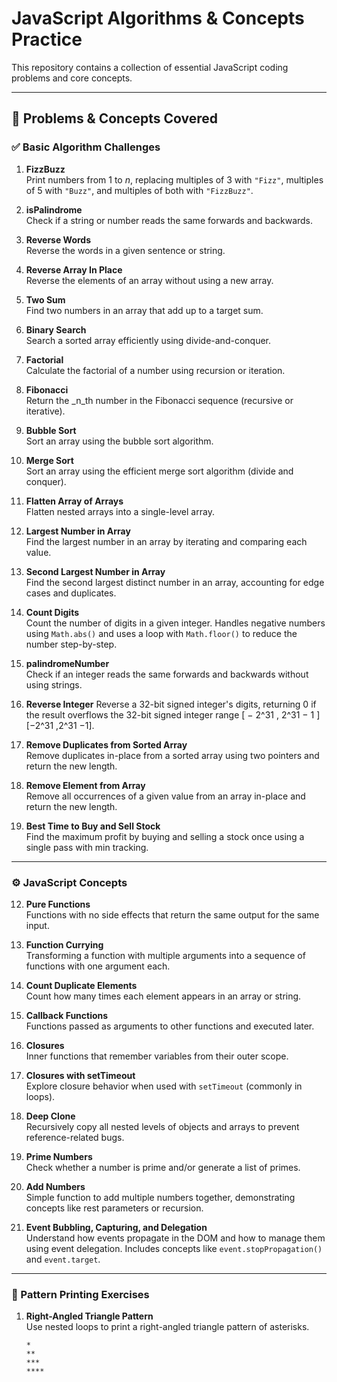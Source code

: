 # JavaScript Algorithms & Concepts Practice

This repository contains a collection of essential JavaScript coding problems and core concepts.

---

## 🧠 Problems & Concepts Covered

### ✅ Basic Algorithm Challenges

1. **FizzBuzz**  
    Print numbers from 1 to _n_, replacing multiples of 3 with `"Fizz"`, multiples of 5 with `"Buzz"`, and multiples of both with `"FizzBuzz"`.

2. **isPalindrome**  
    Check if a string or number reads the same forwards and backwards.

3. **Reverse Words**  
    Reverse the words in a given sentence or string.

4. **Reverse Array In Place**  
    Reverse the elements of an array without using a new array.

5. **Two Sum**  
    Find two numbers in an array that add up to a target sum.

6. **Binary Search**  
    Search a sorted array efficiently using divide-and-conquer.

7. **Factorial**  
    Calculate the factorial of a number using recursion or iteration.

8. **Fibonacci**  
    Return the _n_th number in the Fibonacci sequence (recursive or iterative).

9. **Bubble Sort**  
    Sort an array using the bubble sort algorithm.
 
10. **Merge Sort**  
    Sort an array using the efficient merge sort algorithm (divide and conquer).

11. **Flatten Array of Arrays**  
    Flatten nested arrays into a single-level array.

12. **Largest Number in Array**  
    Find the largest number in an array by iterating and comparing each value.

13. **Second Largest Number in Array**  
    Find the second largest distinct number in an array, accounting for edge cases and duplicates.

14. **Count Digits**  
    Count the number of digits in a given integer. Handles negative numbers using `Math.abs()` and uses a loop with `Math.floor()` to reduce the number step-by-step.

15. **palindromeNumber**  
    Check if an integer reads the same forwards and backwards without using strings.

16. **Reverse Integer**
    Reverse a 32-bit signed integer's digits, returning 0 if the result overflows the 32-bit signed integer range [ − 2^31 , 2^31 − 1 ] [−2^31 ,2^31 −1].

17. **Remove Duplicates from Sorted Array**  
    Remove duplicates in-place from a sorted array using two pointers and return the new length.

18. **Remove Element from Array**  
    Remove all occurrences of a given value from an array in-place and return the new length.

19. **Best Time to Buy and Sell Stock**  
    Find the maximum profit by buying and selling a stock once using a single pass with min tracking.

---

### ⚙️ JavaScript Concepts

12. **Pure Functions**  
    Functions with no side effects that return the same output for the same input.

13. **Function Currying**  
    Transforming a function with multiple arguments into a sequence of functions with one argument each.

14. **Count Duplicate Elements**  
    Count how many times each element appears in an array or string.

15. **Callback Functions**  
    Functions passed as arguments to other functions and executed later.

16. **Closures**  
    Inner functions that remember variables from their outer scope.

17. **Closures with setTimeout**  
    Explore closure behavior when used with `setTimeout` (commonly in loops).

18. **Deep Clone**  
    Recursively copy all nested levels of objects and arrays to prevent reference-related bugs.

19. **Prime Numbers**  
    Check whether a number is prime and/or generate a list of primes.

20. **Add Numbers**  
    Simple function to add multiple numbers together, demonstrating concepts like rest parameters or recursion.

21. **Event Bubbling, Capturing, and Delegation**  
    Understand how events propagate in the DOM and how to manage them using event delegation. Includes concepts like `event.stopPropagation()` and `event.target`.

---

### 🔹 Pattern Printing Exercises

01. **Right-Angled Triangle Pattern**  
    Use nested loops to print a right-angled triangle pattern of asterisks.

    ```
    *
    **
    ***
    ****
    ```

